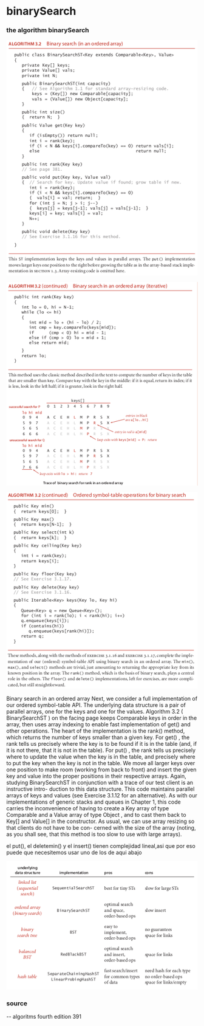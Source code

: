 # binarySearch

### the algorithm binarySearch

![Image](img/binarySearch.png "binarySearch image")

![Image](img/binarySearchP2.png "binarySearchP2 image")

![Image](img/binarySearchP3.png "binarySearchP3 image")

Binary search in an ordered array Next, we consider a full implementation
of our ordered symbol-table API. The underlying data structure is a pair of parallel
arrays, one for the keys and one for the values. Algorithm 3.2 ( BinarySearchST ) on
the facing page keeps Comparable keys in order in the array, then uses array indexing
to enable fast implementation of get() and other operations.
The heart of the implementation is the rank() method, which returns the number
of keys smaller than a given key. For get() , the rank tells us precisely where the key is
to be found if it is in the table (and, if it is not there, that it is not in the table).
For put() , the rank tells us precisely where to update the value when the key is in the
table, and precisely where to put the key when the key is not in the table. We move all
larger keys over one position to make room (working from back to front) and insert the
given key and value into the proper positions in their respective arrays. Again, studying
BinarySearchST in conjunction with a trace of our test client is an instructive intro-
duction to this data structure.
This code maintains parallel arrays of keys and values (see Exercise 3.1.12 for an
alternative). As with our implementations of generic stacks and queues in Chapter 1,
this code carries the inconvenience of having to create a Key array of type Comparable
and a Value array of type Object , and to cast them back to Key[] and Value[] in the
constructor. As usual, we can use array resizing so that clients do not have to be con-
cerned with the size of the array (noting, as you shall see, that this method is too slow
to use with large arrays).

el put(), el deletemin() y el insert() tienen complejidad lineal,asi que por eso puede que necesitemos usar uno de los de aqui abajo


![Image](img/binarySearchAlternatives.png "binarySearch Alternatives image")


### source

-- algoritms fourth edition 391